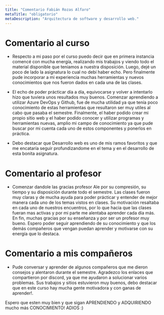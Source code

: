 ```yaml
---
title: "Comentario Fabián Rozas Alfaro"
metaTitle: "obligatorio"
metaDescription: "Arquitectura de software y desarrollo web."
---
```


# Comentario al curso
- Respecto a mi paso por el curso puedo decir que en primera instancia comencé con mucha energía, realizando mis trabajos y viendo todo el material disponible que teniamos a nuestra disposición. Luego, dejé un poco de lado la asignatura lo cual no debí haber echo. Pero finalmente pude incorporar a mi experiencia muchas herramientas y nuevos conocimientos que nos fueron dados en cada una de las clases. 

- El echo de poder prácticar día a día, equivocarse y volver a intentarlo hizo que tuviera unos resultados muy buenos. Comenzar aprendiendo a utilizar Azure DevOps y Github, fue de mucha utilidad ya que tenía poco conocimiento de estas herramientas que resultaron ser muy utiles al cabo que pasaba el semestre. Finalmente, el haber podido crear mi propio sitio web y el haber podido conocer y utilizar programas y herramientas nuevas, amplio mi campo de conocimiento ya que pude buscar por mi cuenta cada uno de estos componentes y ponerlos en práctica. 

- Debo destacar que Desarrollo web es uno de mis ramos favoritos y que me encataría seguir profundizandome en el tema y en el desarrollo de esta bonita asignatura. 

# Comentario al profesor
- Comenzar dandole las gracias profesor Ale por su compresión, su tiempo y su disposición durante todo el semestre. Las clases fueron muy claras y de mucha ayuda para poder prácticar y entender de mejor manera cada uno de los temas vistos en clases. Su motivación resaltaba en cada uno de nuestros encuentros, por lo que hacia que las clases fueran mas activas y por mi parte me alentaba aprender cada día más. En fin, muchas gracias por su enseñanza y por ser un profesor muy bueno. Espero poder seguir aprendiendo de su conocimiento y que los demás compañeros que vengan puedan aprender y motivarse con su energía que lo destaca. 

# Comentario a mis compañeros
- Pude conversar y aprender de algunos compañeros que me dieron consejos y alentaron durante el semestre. Agradezco los enlaces que compartieron por discord, ya que me ayudaron a solucionar varios problemas. Sus trabajos y sitios estuvieron muy buenos, debo destacar que en este curso hay mucha gente motivadora y con ganas de aprender!.

Espero que esten muy bien y que sigan APRENDIENDO y ADQUIRIENDO mucho más CONOCIMIENTO!
ADIOS :)
